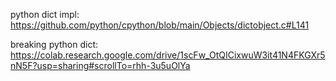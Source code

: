python dict impl: https://github.com/python/cpython/blob/main/Objects/dictobject.c#L141

breaking python dict: https://colab.research.google.com/drive/1scFw_OtQICixwuW3it41N4FKGXr5nN5F?usp=sharing#scrollTo=rhh-3u5uOlYa
